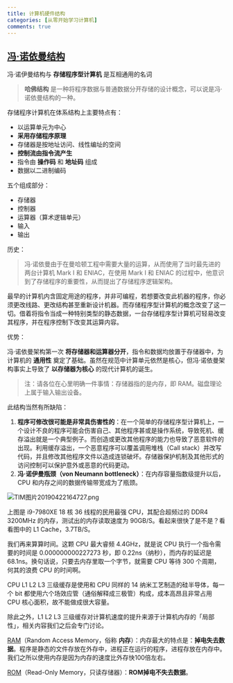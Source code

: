```yaml
---
title: 计算机硬件结构
categories: [从零开始学习计算机]
comments: true
---
```


## [冯·诺依曼结构](https://zh.wikipedia.org/wiki/%E5%86%AF%C2%B7%E8%AF%BA%E4%BC%8A%E6%9B%BC%E7%BB%93%E6%9E%84)

冯·诺伊曼结构与 **存储程序型计算机** 是互相通用的名词

>**哈佛结构** 是一种将程序数据与普通数据分开存储的设计概念，可以说是冯·诺依曼结构的一种。

存储程序计算机在体系结构上主要特点有：

- 以运算单元为中心
- **采用存储程序原理**
- 存储器是按地址访问、线性编址的空间
- **控制流由指令流产生**
- 指令由 **操作码** 和 **地址码** 组成
- 数据以二进制编码

五个组成部分：

- 存储器
- 控制器
- 运算器（算术逻辑单元）
- 输入
- 输出

<!--more-->

历史：

>冯·诺依曼由于在曼哈顿工程中需要大量的运算，从而使用了当时最先进的两台计算机 Mark I 和 ENIAC，在使用 Mark I 和 ENIAC 的过程中，他意识到了存储程序的重要性，从而提出了存储程序逻辑架构。

最早的计算机内含固定用途的程序，并非可编程，若想要改变此机器的程序，你必须更改线路、更改结构甚至重新设计机器。而存储程序型计算机的概念改变了这一切。借着将指令当成一种特别类型的静态数据，一台存储程序型计算机可轻易改变其程序，并在程序控制下改变其运算内容。

优势：

冯·诺依曼架构第一次 **将存储器和运算器分开**，指令和数据均放置于存储器中，为计算机的 **通用性** 奠定了基础。虽然在规范中计算单元依然是核心，但冯·诺依曼架构事实上导致了 **以存储器为核心** 的现代计算机的诞生。

>注：请各位在心里明确一件事情：存储器指的是内存，即 RAM。磁盘理论上属于输入输出设备。

此结构当然有所缺陷：

1. **程序可修改很可能是非常具伤害性的**：在一个简单的存储程序型计算机上，一个设计不良的程序可能会伤害自己、其他程序甚或是操作系统，导致死机、缓存溢出就是一个典型例子。而创造或更改其他程序的能力也导致了恶意软件的出现。利用缓存溢出，一个恶意程序可以覆盖调用堆栈（Call stack）并改写代码，并且修改其他程序文件以造成连锁破坏。存储器保护机制及其他形式的访问控制可以保护意外或恶意的代码更动。
2. **冯·诺伊曼瓶颈（von Neumann bottleneck）**：在内存容量指数级提升以后，CPU 和内存之间的数据传输带宽成为了瓶颈。

![TIM图片20190422164727.png](https://i.loli.net/2019/04/22/5cbd7fbac175d.png)

上图是 i9-7980XE 18 核 36 线程的民用最强 CPU，其配合超频过的 DDR4 3200MHz 的内存，测试出的内存读取速度为 90GB/S。看起来很快了是不是？看看图中的 L1 Cache，3.7TB/S。

我们再来算算时间。这颗 CPU 最大睿频 4.4GHz，就是说 CPU 执行一个指令需要的时间是 0.000000000227273 秒，即 0.22ns（纳秒），而内存的延迟是 68.1ns。换句话说，只要去内存里取一个字节，就需要 CPU 等待 300 个周期，何其的浪费 CPU 的时间啊。

CPU L1 L2 L3 三级缓存是使用和 CPU 同样的 14 纳米工艺制造的硅半导体，每一个 bit 都使用六个场效应管（通俗解释成三极管）构成，成本高昂且非常占用 CPU 核心面积，故不能做成很大容量。

除此之外，L1 L2 L3 三级缓存对计算机速度的提升来源于计算机内存的「局部性」，相关内容我们之后会专门讨论。

[RAM](https://zh.wikipedia.org/zh-hans/%E9%9A%8F%E6%9C%BA%E5%AD%98%E5%8F%96%E5%AD%98%E5%82%A8%E5%99%A8)（Random Access Memory，俗称 **内存**）：内存最大的特点是：**掉电失去数据**。程序是静态的文件存放在外存中，进程正在运行的程序，进程存放在内存中。我们之所以使用内存是因为内存的速度比外存快100倍左右。

[ROM](https://zh.wikipedia.org/wiki/%E5%94%AF%E8%AE%80%E8%A8%98%E6%86%B6%E9%AB%94)（Read-Only Memory，只读存储器）：**ROM掉电不失去数据**。

